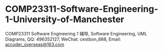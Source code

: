 # COMP23311-Software-Engineering-1-University-of-Manchester
COMP23311 Software Engineering 1 辅导, Software Engineering, UML Diagrams, QQ: 496352127, WeChat: cestbon_688, Email: accoder_overseas@163.com
